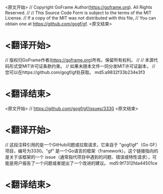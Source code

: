 
<原文开始>
// Copyright GoFrame Author(https://goframe.org). All Rights Reserved.
//
// This Source Code Form is subject to the terms of the MIT License.
// If a copy of the MIT was not distributed with this file,
// You can obtain one at https://github.com/gogf/gf.
<原文结束>

# <翻译开始>
// 版权归GoFrame作者(https://goframe.org)所有。保留所有权利。
//
// 本源代码形式受MIT许可证条款约束。
// 如果未随本文件一同分发MIT许可证副本，
// 您可以在https://github.com/gogf/gf处获取。 md5:a9832f33b234e3f3
# <翻译结束>


<原文开始>
// https://github.com/gogf/gf/issues/3330
<原文结束>

# <翻译开始>
// 这段注释引用的是一个GitHub问题或拉取请求，它来自于 "gogf/gf"（Go GF）项目，编号为3330。"gf" 是一个Go语言的框架（framework）。这个链接指向的是关于该框架的一个 issue（通常指代项目中遇到的问题、错误或特性请求），可能是用户报告了一个问题或者提出了一个改进的建议。 md5:9f7312fda44501ce
# <翻译结束>

